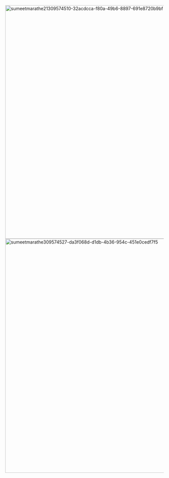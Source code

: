 <img width="1321" height="741" alt="sumeetmarathe21309574510-32acdcca-f80a-49b6-8897-691e8720b9bf" src="https://github.com/user-attachments/assets/3d1cc273-711c-4b46-8b44-adca879f7d99" />
<img width="1328" height="743" alt="sumeetmarathe309574527-da3f068d-d1db-4b36-954c-451e0cedf7f5" src="https://github.com/user-attachments/assets/a20d16ac-375b-4230-b06b-6ee39a6c67c1" />
